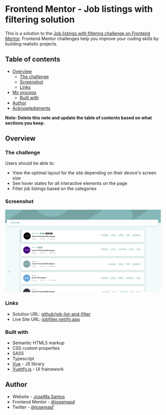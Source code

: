 # Frontend Mentor - Job listings with filtering solution

This is a solution to the [Job listings with filtering challenge on Frontend Mentor](https://www.frontendmentor.io/challenges/job-listings-with-filtering-ivstIPCt). Frontend Mentor challenges help you improve your coding skills by building realistic projects. 

## Table of contents

- [Overview](#overview)
  - [The challenge](#the-challenge)
  - [Screenshot](#screenshot)
  - [Links](#links)
- [My process](#my-process)
  - [Built with](#built-with)  
- [Author](#author)
- [Acknowledgments](#acknowledgments)

**Note: Delete this note and update the table of contents based on what sections you keep.**

## Overview

### The challenge

Users should be able to:

- View the optimal layout for the site depending on their device's screen size
- See hover states for all interactive elements on the page
- Filter job listings based on the categories

### Screenshot

![screenshot](./screenshot.png)

### Links

- Solution URL: [github/job-list-and-filter](https://github.com/josemasf/job-list-and-filter)
- Live Site URL: [jobfilter.netlify.app](https://jobfilter.netlify.app)


### Built with

- Semantic HTML5 markup
- CSS custom properties
- SASS
- Typescript
- [Vue](https://reactjs.org/) - JS library
- [Vuetify.js](https://vuetifyjs.org/) - UI framework


## Author

- Website - [JoseMa Santos](https://www.omeyasweb.com)
- Frontend Mentor - [@josemasd](https://www.frontendmentor.io/profile/josemasf)
- Twitter - [@josemasf](https://www.twitter.com/josemasf)
